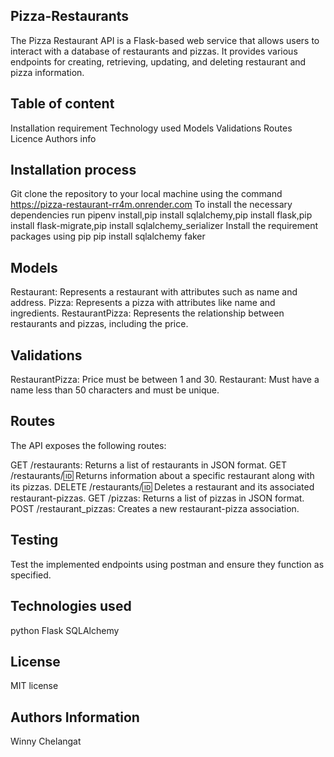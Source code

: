 ## Pizza-Restaurants
The Pizza Restaurant API is a Flask-based web service that allows users to interact with a database of restaurants and pizzas. It provides various endpoints for creating, retrieving, updating, and deleting restaurant and pizza information.

## Table of content
Installation requirement
Technology used
Models
Validations
Routes
Licence
Authors info

## Installation process
Git clone the repository to your local machine using the command https://pizza-restaurant-rr4m.onrender.com
To install the necessary dependencies run pipenv install,pip install sqlalchemy,pip install flask,pip install flask-migrate,pip install sqlalchemy_serializer 
Install the requirement packages using pip pip install sqlalchemy faker

## Models
Restaurant: Represents a restaurant with attributes such as name and address.
Pizza: Represents a pizza with attributes like name and ingredients.
RestaurantPizza: Represents the relationship between restaurants and pizzas, including the price.

## Validations
RestaurantPizza: Price must be between 1 and 30.
Restaurant: Must have a name less than 50 characters and must be unique.

## Routes
The API exposes the following routes:

GET /restaurants: Returns a list of restaurants in JSON format.
GET /restaurants/🆔 Returns information about a specific restaurant along with its pizzas.
DELETE /restaurants/🆔 Deletes a restaurant and its associated restaurant-pizzas.
GET /pizzas: Returns a list of pizzas in JSON format.
POST /restaurant_pizzas: Creates a new restaurant-pizza association.

## Testing
Test the implemented endpoints using postman and ensure they function as specified.

## Technologies used
python Flask SQLAlchemy

## License
MIT license

## Authors Information
Winny Chelangat